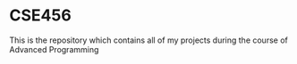 # CSE456

This is the repository which contains all of my projects during the course of Advanced Programming
